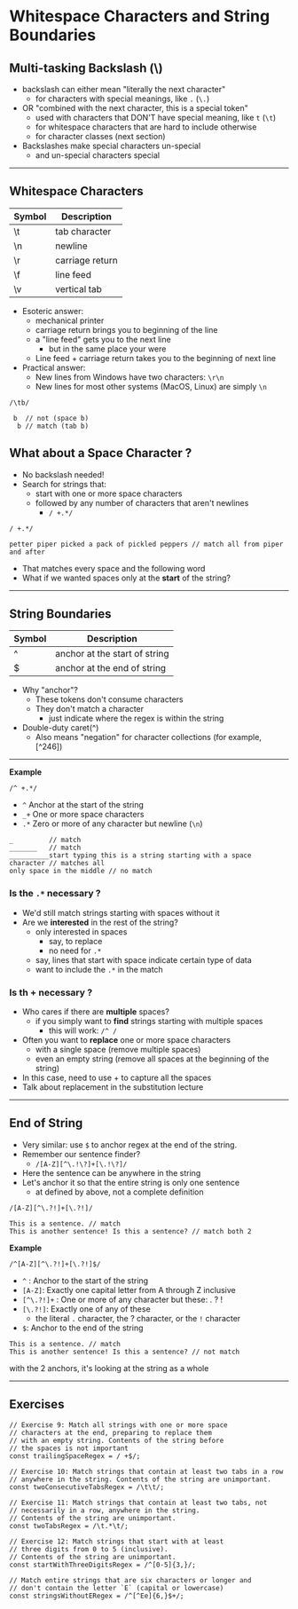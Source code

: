 # Whitespace Characters and String Boundaries

## Multi-tasking Backslash (\\)

- backslash can either mean "literally the next character"
  - for characters with special meanings, like `.` (`\.`)
- OR "combined with the next character, this is a special token"
  - used with characters that DON'T have special meaning, like `t` (`\t`)
  - for whitespace characters that are hard to include otherwise
  - for character classes (next section)
- Backslashes make special characters un-special
  - and un-special characters special

---

## Whitespace Characters

| Symbol | Description     |
| ------ | --------------- |
| \t     | tab character   |
| \n     | newline         |
| \r     | carriage return |
| \f     | line feed       |
| \v     | vertical tab    |

- Esoteric answer:
  - mechanical printer
  - carriage return brings you to beginning of the line
  - a "line feed" gets you to the next line
    - but in the same place your were
  - Line feed + carriage return takes you to the beginning of next line
- Practical answer:
  - New lines from Windows have two characters: `\r\n`
  - New lines for most other systems (MacOS, Linux) are simply `\n`

```
/\tb/
```

```
 b  // not (space b)
  b // match (tab b)
```

## What about a Space Character ?

- No backslash needed!
- Search for strings that:
  - start with one or more space characters
  - followed by any number of characters that aren't newlines
    - `/ +.*/`

```
/ +.*/
```

```
petter piper picked a pack of pickled peppers // match all from piper and after
```

- That matches every space and the following word
- What if we wanted spaces only at the **start** of the string?

---

## String Boundaries

| Symbol | Description                   |
| ------ | ----------------------------- |
| ^      | anchor at the start of string |
| $      | anchor at the end of string   |

- Why "anchor"?
  - These tokens don't consume characters
  - They don't match a character
    - just indicate where the regex is within the string
- Double-duty caret(^)
  - Also means "negation" for character collections (for example, [^246])

---

**Example**

`/^ +.*/`

- `^` Anchor at the start of the string
- `_+` One or more space characters
- `.*` Zero or more of any character but newline (`\n`)

```
_         // match
_______   // match
__________start typing this is a string starting with a space character // matches all
only space in the middle // no match
```

### Is the `.*` necessary ?

- We'd still match strings starting with spaces without it
- Are we **interested** in the rest of the string?
  - only interested in spaces
    - say, to replace
    - no need for `.*`
  - say, lines that start with space indicate certain type of data
  - want to include the `.*` in the match

### Is th + necessary ?

- Who cares if there are **multiple** spaces?
  - if you simply want to **find** strings starting with multiple spaces
    - this will work: `/^ /`
- Often you want to **replace** one or more space characters
  - with a single space (remove multiple spaces)
  - even an empty string (remove all spaces at the beginning of the string)
- In this case, need to use + to capture all the spaces
- Talk about replacement in the substitution lecture

---

## End of String

- Very similar: use `$` to anchor regex at the end of the string.
- Remember our sentence finder?
  - `/[A-Z][^\.!\?]+[\.!\?]/`
- Here the sentence can be anywhere in the string
- Let's anchor it so that the entire string is only one sentence
  - at defined by above, not a complete definition

```
/[A-Z][^\.?!]+[\.?!]/
```

```
This is a sentence. // match
This is another sentence! Is this a sentence? // match both 2
```

**Example**

```
/^[A-Z][^\.?!]+[\.?!]$/
```

- `^` : Anchor to the start of the string
- `[A-Z]`: Exactly one capital letter from A through Z inclusive
- `[^\.?!]+` : One or more of any character but these: . ? !
- `[\.?!]`: Exactly one of any of these
  - the literal `.` character, the ? character, or the `!` character
- `$`: Anchor to the end of the string

```
This is a sentence. // match
This is another sentence! Is this a sentence? // not match
```

with the 2 anchors, it's looking at the string as a whole

---

## Exercises

```
// Exercise 9: Match all strings with one or more space
// characters at the end, preparing to replace them
// with an empty string. Contents of the string before
// the spaces is not important
const trailingSpaceRegex = / +$/;
```

```
// Exercise 10: Match strings that contain at least two tabs in a row
// anywhere in the string. Contents of the string are unimportant.
const twoConsecutiveTabsRegex = /\t\t/;
```

```
// Exercise 11: Match strings that contain at least two tabs, not
// necessarily in a row, anywhere in the string.
// Contents of the string are unimportant.
const twoTabsRegex = /\t.*\t/;
```

```
// Exercise 12: Match strings that start with at least
// three digits from 0 to 5 (inclusive).
// Contents of the string are unimportant.
const startWithThreeDigitsRegex = /^[0-5]{3,}/;
```

```
// Match entire strings that are six characters or longer and
// don't contain the letter `E` (capital or lowercase)
const stringsWithoutERegex = /^[^Ee]{6,}$+/;
```
